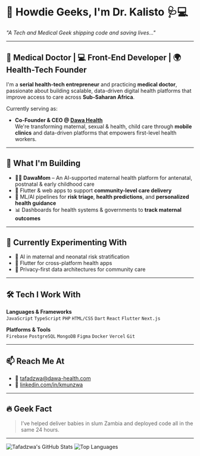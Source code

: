 # 🧬 Howdie Geeks, I'm Dr. Kalisto 🩺💻  
*"A Tech and Medical Geek shipping code and saving lives..."*

---

## 🧠 Medical Doctor | 💻 Front-End Developer | 🌍 Health-Tech Founder

I'm a **serial health-tech entrepreneur** and practicing **medical doctor**, passionate about building scalable, data-driven digital health platforms that improve access to care across **Sub-Saharan Africa**.

Currently serving as:

- **Co-Founder & CEO @ [Dawa Health](https://www.dawa.health)**  
  We're transforming maternal, sexual & health, child care through **mobile clinics** and data-driven platforms that empowers first-level health workers.

---

## 🔬 What I'm Building

- 🤰🏽 **DawaMom** – An AI-supported maternal health platform for antenatal, postnatal & early childhood care  
- 📱 Flutter & web apps to support **community-level care delivery**  
- 🧠 ML/AI pipelines for **risk triage**, **health predictions**, and **personalized health guidance**  
- 📊 Dashboards for health systems & governments to **track maternal outcomes**

---

## 🧪 Currently Experimenting With

- 🤖 AI in maternal and neonatal risk stratification  
- 🧵 Flutter for cross-platform health apps  
- 🔐 Privacy-first data architectures for community care

---

## 🛠️ Tech I Work With

**Languages & Frameworks**  
`JavaScript` `TypeScript` `PHP` `HTML/CSS` `Dart` `React` `Flutter` `Next.js`

**Platforms & Tools**  
`Firebase` `PostgreSQL` `MongoDB` `Figma` `Docker` `Vercel` `Git`

---

## 📫 Reach Me At
- 📧 [tafadzwa@dawa-health.com](mailto:tafadzwa@dawa-health.com)  
- 👔 [linkedin.com/in/kmunzwa](https://www.linkedin.com/in/kmunzwa/)

---


## 🔥 Geek Fact
> I’ve helped deliver babies in slum Zambia and deployed code all in the same 24 hours.

---

![Tafadzwa's GitHub Stats](https://github-readme-stats.vercel.app/api?username=kalisto263&show_icons=true&theme=gruvbox)
![Top Languages](https://github-readme-stats.vercel.app/api/top-langs/?username=kalisto263&layout=compact&theme=gruvbox)

